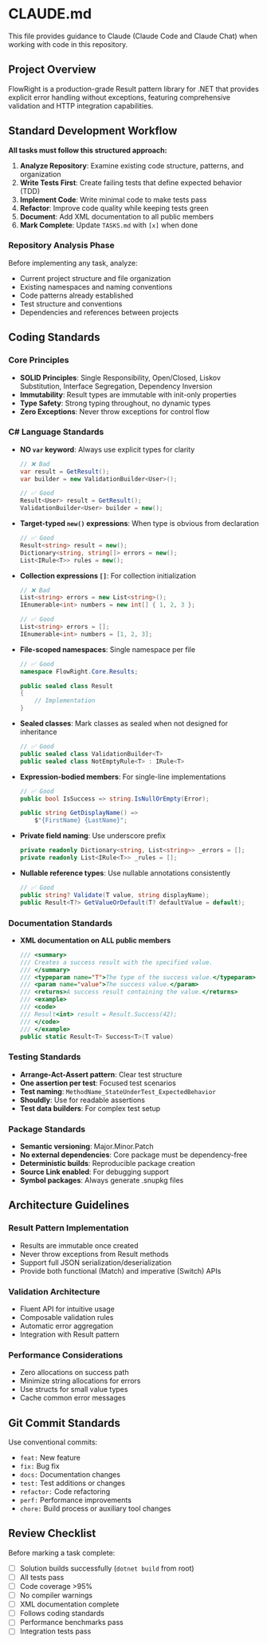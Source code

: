 ﻿# CLAUDE.md

This file provides guidance to Claude (Claude Code and Claude Chat) when working with code in this repository.

## Project Overview

FlowRight is a production-grade Result pattern library for .NET that provides explicit error handling without exceptions, featuring comprehensive validation and HTTP integration capabilities.

## Standard Development Workflow

**All tasks must follow this structured approach:**

1. **Analyze Repository**: Examine existing code structure, patterns, and organization
2. **Write Tests First**: Create failing tests that define expected behavior (TDD)
3. **Implement Code**: Write minimal code to make tests pass
4. **Refactor**: Improve code quality while keeping tests green
5. **Document**: Add XML documentation to all public members
6. **Mark Complete**: Update `TASKS.md` with `[x]` when done

### Repository Analysis Phase
Before implementing any task, analyze:
- Current project structure and file organization
- Existing namespaces and naming conventions
- Code patterns already established
- Test structure and conventions
- Dependencies and references between projects

## Coding Standards

### Core Principles
- **SOLID Principles**: Single Responsibility, Open/Closed, Liskov Substitution, Interface Segregation, Dependency Inversion
- **Immutability**: Result types are immutable with init-only properties
- **Type Safety**: Strong typing throughout, no dynamic types
- **Zero Exceptions**: Never throw exceptions for control flow

### C# Language Standards

- **NO `var` keyword**: Always use explicit types for clarity
  ```csharp
  // ❌ Bad
  var result = GetResult();
  var builder = new ValidationBuilder<User>();
  
  // ✅ Good
  Result<User> result = GetResult();
  ValidationBuilder<User> builder = new();
  ```

- **Target-typed `new()` expressions**: When type is obvious from declaration
  ```csharp
  // ✅ Good
  Result<string> result = new();
  Dictionary<string, string[]> errors = new();
  List<IRule<T>> rules = new();
  ```

- **Collection expressions `[]`**: For collection initialization
  ```csharp
  // ❌ Bad
  List<string> errors = new List<string>();
  IEnumerable<int> numbers = new int[] { 1, 2, 3 };
  
  // ✅ Good
  List<string> errors = [];
  IEnumerable<int> numbers = [1, 2, 3];
  ```

- **File-scoped namespaces**: Single namespace per file
  ```csharp
  // ✅ Good
  namespace FlowRight.Core.Results;
  
  public sealed class Result
  {
      // Implementation
  }
  ```

- **Sealed classes**: Mark classes as sealed when not designed for inheritance
  ```csharp
  // ✅ Good
  public sealed class ValidationBuilder<T>
  public sealed class NotEmptyRule<T> : IRule<T>
  ```

- **Expression-bodied members**: For single-line implementations
  ```csharp
  // ✅ Good
  public bool IsSuccess => string.IsNullOrEmpty(Error);
  
  public string GetDisplayName() =>
      $"{FirstName} {LastName}";
  ```

- **Private field naming**: Use underscore prefix
  ```csharp
  private readonly Dictionary<string, List<string>> _errors = [];
  private readonly List<IRule<T>> _rules = [];
  ```

- **Nullable reference types**: Use nullable annotations consistently
  ```csharp
  // ✅ Good
  public string? Validate(T value, string displayName);
  public Result<T?> GetValueOrDefault(T? defaultValue = default);
  ```

### Documentation Standards

- **XML documentation on ALL public members**
  ```csharp
  /// <summary>
  /// Creates a success result with the specified value.
  /// </summary>
  /// <typeparam name="T">The type of the success value.</typeparam>
  /// <param name="value">The success value.</param>
  /// <returns>A success result containing the value.</returns>
  /// <example>
  /// <code>
  /// Result<int> result = Result.Success(42);
  /// </code>
  /// </example>
  public static Result<T> Success<T>(T value)
  ```

### Testing Standards

- **Arrange-Act-Assert pattern**: Clear test structure
- **One assertion per test**: Focused test scenarios
- **Test naming**: `MethodName_StateUnderTest_ExpectedBehavior`
- **Shouldly**: Use for readable assertions
- **Test data builders**: For complex test setup

### Package Standards

- **Semantic versioning**: Major.Minor.Patch
- **No external dependencies**: Core package must be dependency-free
- **Deterministic builds**: Reproducible package creation
- **Source Link enabled**: For debugging support
- **Symbol packages**: Always generate .snupkg files

## Architecture Guidelines

### Result Pattern Implementation
- Results are immutable once created
- Never throw exceptions from Result methods
- Support full JSON serialization/deserialization
- Provide both functional (Match) and imperative (Switch) APIs

### Validation Architecture
- Fluent API for intuitive usage
- Composable validation rules
- Automatic error aggregation
- Integration with Result<T> pattern

### Performance Considerations
- Zero allocations on success path
- Minimize string allocations for errors
- Use structs for small value types
- Cache common error messages

## Git Commit Standards

Use conventional commits:
- `feat:` New feature
- `fix:` Bug fix
- `docs:` Documentation changes
- `test:` Test additions or changes
- `refactor:` Code refactoring
- `perf:` Performance improvements
- `chore:` Build process or auxiliary tool changes

## Review Checklist

Before marking a task complete:
- [ ] Solution builds successfully (`dotnet build` from root)
- [ ] All tests pass
- [ ] Code coverage >95%
- [ ] No compiler warnings
- [ ] XML documentation complete
- [ ] Follows coding standards
- [ ] Performance benchmarks pass
- [ ] Integration tests pass